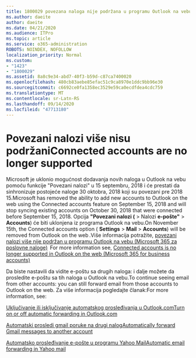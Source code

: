 ```yaml
---
title: 1800029 povezana naloga nije podržana u programu Outlook na vebu
ms.author: daeite
author: daeite
ms.date: 04/21/2020
ms.audience: ITPro
ms.topic: article
ms.service: o365-administration
ROBOTS: NOINDEX, NOFOLLOW
localization_priority: Normal
ms.custom:
- "1423"
- "1800029"
ms.assetid: 8a8c9e34-abd7-40f3-b59d-c87ca7400020
ms.openlocfilehash: 480cb83aebe85efac51c9ca8970e1ddc9bb96e30
ms.sourcegitcommit: c6692ce0fa1358ec3529e59ca0ecdfdea4cdc759
ms.translationtype: MT
ms.contentlocale: sr-Latn-RS
ms.lasthandoff: 09/14/2020
ms.locfileid: "47713180"
---
```

# <a name="connected-accounts-are-no-longer-supported"></a><span data-ttu-id="9cafb-102">Povezani nalozi više nisu podržani</span><span class="sxs-lookup"><span data-stu-id="9cafb-102">Connected accounts are no longer supported</span></span>

<span data-ttu-id="9cafb-103">Microsoft je uklonio mogućnost dodavanja novih naloga u Outlook na vebu pomoću funkcije "Povezani nalozi" u 15 septembru, 2018 i će prestati da sinhronizuje postojeće naloge 30 oktobra, 2018 koji su povezani pre 2018 15.</span><span class="sxs-lookup"><span data-stu-id="9cafb-103">Microsoft has removed the ability to add new accounts to Outlook on the web using the Connected accounts feature on September 15, 2018 and will stop syncing existing accounts on October 30, 2018 that were connected before September 15, 2018.</span></span> <span data-ttu-id="9cafb-104">Opcija **"Povezani nalozi (** \> Nalozi **e-pošte"** \> **Accounts**) će biti uklonjena iz programa Outlook na vebu.</span><span class="sxs-lookup"><span data-stu-id="9cafb-104">On November 15th, the Connected accounts option ( **Settings** \> **Mail** \> **Accounts**) will be removed from Outlook on the web .</span></span><span data-ttu-id="9cafb-105">Više informacija potražite, [povezani nalozi više nije podržan u programu Outlook na vebu (Microsoft 365 za poslovne naloge)](https://support.office.com/article/Connected-accounts-is-no-longer-supported-in-Outlook-on-the-web-Office-365-for-business-accounts-5cc526bf-e928-4a99-8b9f-5e089df7d887)</span><span class="sxs-lookup"><span data-stu-id="9cafb-105">  For more information see, [Connected accounts is no longer supported in Outlook on the web (Microsoft 365 for business accounts)](https://support.office.com/article/Connected-accounts-is-no-longer-supported-in-Outlook-on-the-web-Office-365-for-business-accounts-5cc526bf-e928-4a99-8b9f-5e089df7d887)</span></span>
  
<span data-ttu-id="9cafb-106">Da biste nastavili da vidite e-poštu sa drugih naloga: i dalje možete da prosledite e-poštu sa tih naloga u Outlook na vebu.</span><span class="sxs-lookup"><span data-stu-id="9cafb-106">To continue seeing email from other accounts: you can still forward email from those accounts to Outlook on the web.</span></span> <span data-ttu-id="9cafb-107">Za više informacija pogledajte članak:</span><span class="sxs-lookup"><span data-stu-id="9cafb-107">For more information, see:</span></span>
  
[<span data-ttu-id="9cafb-108">Uključivanje ili isključivanje automatskog prosleđivanja u Outlook.com</span><span class="sxs-lookup"><span data-stu-id="9cafb-108">Turn on or off automatic forwarding in Outlook.com</span></span>](https://go.microsoft.com/fwlink/?linkid=2038346)
  
[<span data-ttu-id="9cafb-109">Automatski prosledi gmail poruke na drugi nalog</span><span class="sxs-lookup"><span data-stu-id="9cafb-109">Automatically forward Gmail messages to another account</span></span>](https://aka.ms/forward-gmail-messages)
  
[<span data-ttu-id="9cafb-110">Automatsko prosleđivanje e-pošte u programu Yahoo Mail</span><span class="sxs-lookup"><span data-stu-id="9cafb-110">Automatic email forwarding in Yahoo mail</span></span>](https://aka.ms/yahoo-email-forwarding)
  